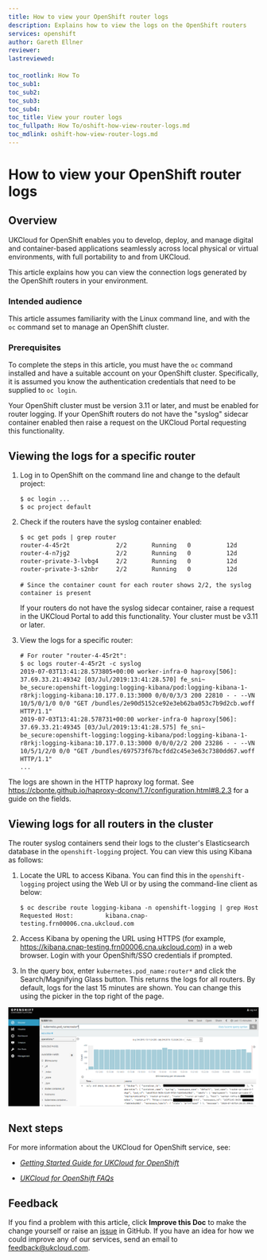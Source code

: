 ```yaml
---
title: How to view your OpenShift router logs
description: Explains how to view the logs on the OpenShift routers
services: openshift
author: Gareth Ellner
reviewer:
lastreviewed: 

toc_rootlink: How To
toc_sub1:
toc_sub2:
toc_sub3:
toc_sub4:
toc_title: View your router logs
toc_fullpath: How To/oshift-how-view-router-logs.md
toc_mdlink: oshift-how-view-router-logs.md
---
```


# How to view your OpenShift router logs

## Overview

UKCloud for OpenShift enables you to develop, deploy, and manage digital and container-based applications seamlessly across local physical or virtual environments, with full portability to and from UKCloud.

This article explains how you can view the connection logs generated by the OpenShift routers in your environment.

### Intended audience

This article assumes familiarity with the Linux command line, and with the `oc` command set to manage an OpenShift cluster.

### Prerequisites

To complete the steps in this article, you must have the `oc` command installed and have a suitable account on your OpenShift cluster. Specifically, it is assumed you know the authentication credentials that need to be supplied to `oc login`.

Your OpenShift cluster must be version 3.11 or later, and must be enabled for router logging. If your OpenShift routers do not have the "syslog" sidecar container enabled then raise a request on the UKCloud Portal requesting this functionality.

## Viewing the logs for a specific router

1. Log in to OpenShift on the command line and change to the default project:

       $ oc login ...
       $ oc project default

2. Check if the routers have the syslog container enabled:

       $ oc get pods | grep router
       router-4-45r2t             2/2       Running   0          12d
       router-4-n7jg2             2/2       Running   0          12d
       router-private-3-lvbg4     2/2       Running   0          12d
       router-private-3-s2nbr     2/2       Running   0          12d
       
       # Since the container count for each router shows 2/2, the syslog container is present

    If your routers do not have the syslog sidecar container, raise a request in the UKCloud Portal to add this functionality. Your cluster must be v3.11 or later.

3. View the logs for a specific router:

       # For router "router-4-45r2t":
       $ oc logs router-4-45r2t -c syslog
       2019-07-03T13:41:28.573805+00:00 worker-infra-0 haproxy[506]: 37.69.33.21:49342 [03/Jul/2019:13:41:28.570] fe_sni~ be_secure:openshift-logging:logging-kibana/pod:logging-kibana-1-r8rkj:logging-kibana:10.177.0.13:3000 0/0/0/3/3 200 22810 - - --VN 10/5/0/1/0 0/0 "GET /bundles/2e90d5152ce92e3eb62ba053c7b9d2cb.woff HTTP/1.1"
       2019-07-03T13:41:28.578731+00:00 worker-infra-0 haproxy[506]: 37.69.33.21:49345 [03/Jul/2019:13:41:28.575] fe_sni~ be_secure:openshift-logging:logging-kibana/pod:logging-kibana-1-r8rkj:logging-kibana:10.177.0.13:3000 0/0/0/2/2 200 23286 - - --VN 10/5/1/2/0 0/0 "GET /bundles/697573f67bcfdd2c45e3e63c7380dd67.woff HTTP/1.1"
       ...
       
The logs are shown in the HTTP haproxy log format. See https://cbonte.github.io/haproxy-dconv/1.7/configuration.html#8.2.3 for a guide on the fields.
       

## Viewing logs for all routers in the cluster

The router syslog containers send their logs to the cluster's Elasticsearch database in the `openshift-logging` project. You can view this using Kibana as follows:

1. Locate the URL to access Kibana. You can find this in the `openshift-logging` project using the Web UI or by using the command-line client as below:
      
       $ oc describe route logging-kibana -n openshift-logging | grep Host
       Requested Host:         kibana.cnap-testing.frn00006.cna.ukcloud.com
       
2. Access Kibana by opening the URL using HTTPS (for example, https://kibana.cnap-testing.frn00006.cna.ukcloud.com) in a web browser. Login with your OpenShift/SSO credentials if prompted.

3. In the query box, enter `kubernetes.pod_name:router*` and click the Search/Magnifying Glass button. This returns the logs for all routers. By default, logs for the last 15 minutes are shown. You can change this using the picker in the top right of the page.

![Example Kibana Search](images/oshift-kibana.png)


## Next steps

For more information about the UKCloud for OpenShift service, see:

- [*Getting Started Guide for UKCloud for OpenShift*](oshift-gs.md)

- [*UKCloud for OpenShift FAQs*](oshift-faq.md)

## Feedback

If you find a problem with this article, click **Improve this Doc** to make the change yourself or raise an [issue](https://github.com/UKCloud/documentation/issues) in GitHub. If you have an idea for how we could improve any of our services, send an email to <feedback@ukcloud.com>.
